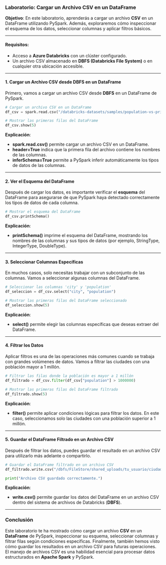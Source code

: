 ### Laboratorio: Cargar un Archivo CSV en un DataFrame

**Objetivo**: En este laboratorio, aprenderás a cargar un archivo **CSV** en un DataFrame utilizando PySpark. Además, exploraremos cómo inspeccionar el esquema de los datos, seleccionar columnas y aplicar filtros básicos.

---

#### Requisitos:
- Acceso a **Azure Databricks** con un clúster configurado.
- Un archivo CSV almacenado en **DBFS (Databricks File System)** o en cualquier otra ubicación accesible.

---

#### 1. **Cargar un Archivo CSV desde DBFS en un DataFrame**

Primero, vamos a cargar un archivo CSV desde **DBFS** en un DataFrame de PySpark.

```python
# Cargar un archivo CSV en un DataFrame
df_csv = spark.read.csv("/databricks-datasets/samples/population-vs-price/data_geo.csv", header=True, inferSchema=True)

# Mostrar las primeras filas del DataFrame
df_csv.show(5)
```

**Explicación**:
- **spark.read.csv()** permite cargar un archivo CSV en un DataFrame.
- **header=True** indica que la primera fila del archivo contiene los nombres de las columnas.
- **inferSchema=True** permite a PySpark inferir automáticamente los tipos de datos de las columnas.

---

#### 2. **Ver el Esquema del DataFrame**

Después de cargar los datos, es importante verificar el **esquema** del DataFrame para asegurarse de que PySpark haya detectado correctamente los tipos de datos de cada columna.

```python
# Mostrar el esquema del DataFrame
df_csv.printSchema()
```

**Explicación**:
- **printSchema()** imprime el esquema del DataFrame, mostrando los nombres de las columnas y sus tipos de datos (por ejemplo, StringType, IntegerType, DoubleType).

---

#### 3. **Seleccionar Columnas Específicas**

En muchos casos, solo necesitas trabajar con un subconjunto de las columnas. Vamos a seleccionar algunas columnas del DataFrame.

```python
# Seleccionar las columnas 'city' y 'population'
df_seleccion = df_csv.select("city", "population")

# Mostrar las primeras filas del DataFrame seleccionado
df_seleccion.show(5)
```

**Explicación**:
- **select()** permite elegir las columnas específicas que deseas extraer del DataFrame.

---

#### 4. **Filtrar los Datos**

Aplicar filtros es una de las operaciones más comunes cuando se trabaja con grandes volúmenes de datos. Vamos a filtrar las ciudades con una población mayor a 1 millón.

```python
# Filtrar las filas donde la población es mayor a 1 millón
df_filtrado = df_csv.filter(df_csv["population"] > 1000000)

# Mostrar las primeras filas del DataFrame filtrado
df_filtrado.show(5)
```

**Explicación**:
- **filter()** permite aplicar condiciones lógicas para filtrar los datos. En este caso, seleccionamos solo las ciudades con una población superior a 1 millón.

---

#### 5. **Guardar el DataFrame Filtrado en un Archivo CSV**

Después de filtrar los datos, puedes guardar el resultado en un archivo CSV para utilizarlo más adelante o compartirlo.

```python
# Guardar el DataFrame filtrado en un archivo CSV
df_filtrado.write.csv("/dbfs/FileStore/shared_uploads/tu_usuario/ciudades_filtradas.csv")

print("Archivo CSV guardado correctamente.")
```

**Explicación**:
- **write.csv()** permite guardar los datos del DataFrame en un archivo CSV dentro del sistema de archivos de Databricks (**DBFS**).

---

### Conclusión

Este laboratorio te ha mostrado cómo cargar un archivo **CSV** en un **DataFrame** de PySpark, inspeccionar su esquema, seleccionar columnas y filtrar filas según condiciones específicas. Finalmente, también hemos visto cómo guardar los resultados en un archivo CSV para futuras operaciones. El manejo de archivos CSV es una habilidad esencial para procesar datos estructurados en **Apache Spark** y PySpark.